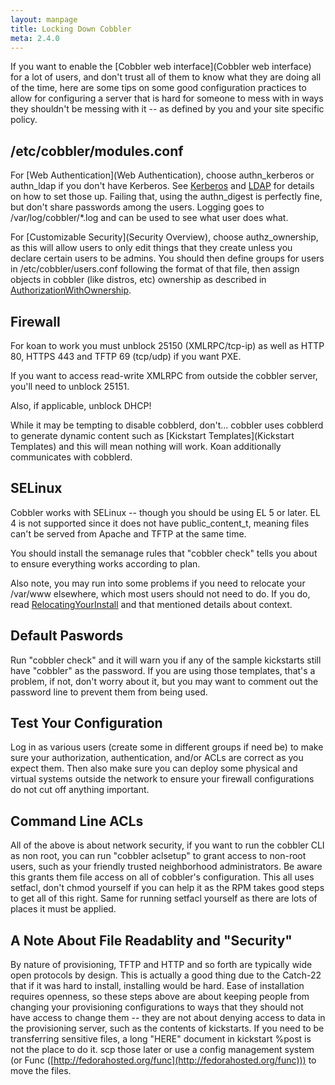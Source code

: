 ```yaml
---
layout: manpage
title: Locking Down Cobbler
meta: 2.4.0
---
```


If you want to enable the
[Cobbler web interface](Cobbler web interface) for a lot
of users, and don't trust all of them to know what they are doing
all of the time, here are some tips on some good configuration
practices to allow for configuring a server that is hard for
someone to mess with in ways they shouldn't be messing with it --
as defined by you and your site specific policy.

## /etc/cobbler/modules.conf

For
[Web Authentication](Web Authentication),
choose authn\_kerberos or authn\_ldap if you don't have Kerberos.
See [Kerberos](Kerberos) and
[LDAP](Ldap) for details on how
to set those up. Failing that, using the authn\_digest is perfectly
fine, but don't share passwords among the users. Logging goes to
/var/log/cobbler/\*.log and can be used to see what user does
what.

For [Customizable Security](Security Overview),
choose authz\_ownership, as this will allow users to only edit
things that they create unless you declare certain users to be
admins. You should then define groups for users in
/etc/cobbler/users.conf following the format of that file, then
assign objects in cobbler (like distros, etc) ownership as
described in
[AuthorizationWithOwnership](/cobbler/wiki/AuthorizationWithOwnership).

## Firewall

For koan to work you must unblock 25150 (XMLRPC/tcp-ip) as well as
HTTP 80, HTTPS 443 and TFTP 69 (tcp/udp) if you want PXE.

If you want to access read-write XMLRPC from outside the cobbler
server, you'll need to unblock 25151.

Also, if applicable, unblock DHCP!

While it may be tempting to disable cobblerd, don't... cobbler uses
cobblerd to generate dynamic content such as
[Kickstart Templates](Kickstart Templates) and this
will mean nothing will work. Koan additionally communicates with
cobblerd.

## SELinux

Cobbler works with SELinux -- though you should be using EL 5 or
later. EL 4 is not supported since it does not have
public\_content\_t, meaning files can't be served from Apache and
TFTP at the same time.

You should install the semanage rules that "cobbler check" tells
you about to ensure everything works according to plan.

Also note, you may run into some problems if you need to relocate
your /var/www elsewhere, which most users should not need to do. If
you do, read
[RelocatingYourInstall](/cobbler/wiki/RelocatingYourInstall) and
that mentioned details about context.

## Default Paswords

Run "cobbler check" and it will warn you if any of the sample
kickstarts still have "cobbler" as the password. If you are using
those templates, that's a problem, if not, don't worry about it,
but you may want to comment out the password line to prevent them
from being used.

## Test Your Configuration

Log in as various users (create some in different groups if need
be) to make sure your authorization, authentication, and/or ACLs
are correct as you expect them. Then also make sure you can deploy
some physical and virtual systems outside the network to ensure
your firewall configurations do not cut off anything important.

## Command Line ACLs

All of the above is about network security, if you want to run the
cobbler CLI as non root, you can run "cobbler aclsetup" to grant
access to non-root users, such as your friendly trusted
neighborhood administrators. Be aware this grants them file access
on all of cobbler's configuration. This all uses setfacl, don't
chmod yourself if you can help it as the RPM takes good steps to
get all of this right. Same for running setfacl yourself as there
are lots of places it must be applied.

## A Note About File Readablity and "Security"

By nature of provisioning, TFTP and HTTP and so forth are typically
wide open protocols by design. This is actually a good thing due to
the Catch-22 that if it was hard to install, installing would be
hard. Ease of installation requires openness, so these steps above
are about keeping people from changing your provisioning
configurations to ways that they should not have access to change
them -- they are not about denying access to data in the
provisioning server, such as the contents of kickstarts. If you
need to be transferring sensitive files, a long "HERE" document in
kickstart %post is not the place to do it. scp those later or use a
config management system (or Func
([http://fedorahosted.org/func](http://fedorahosted.org/func))) to
move the files.

